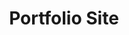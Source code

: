 ---
title: "Portfolio Site"
description: "This website! Built to showcase my technical projects and photography. Built using the Astro framework and minimal Preact script."
image:
    url: ""
    alt: ""
link: "https://github.com/mdoheny9/portfolio"
tags: ["web-design"]
---
